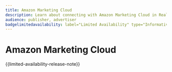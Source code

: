 ```yaml
---
title: Amazon Marketing Cloud
description: Learn about connecting with Amazon Marketing Cloud in Real-Time CDP Collaboration.
audience: publisher, advertiser
badgelimitedavailability: label="Limited Availability" type="Informative" url="https://helpx.adobe.com/legal/product-descriptions/real-time-customer-data-platform-collaboration.html newtab=true"
---
```

# Amazon Marketing Cloud

{{limited-availability-release-note}}